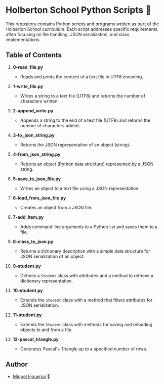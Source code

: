 # Holberton School Python Scripts 🐍

This repository contains Python scripts and programs written as part of the Holberton School curriculum. Each script addresses specific requirements, often focusing on file handling, JSON serialization, and class implementations.

## Table of Contents

1. **0-read_file.py**
   - Reads and prints the content of a text file in UTF8 encoding.

2. **1-write_file.py**
   - Writes a string to a text file (UTF8) and returns the number of characters written.

3. **2-append_write.py**
   - Appends a string to the end of a text file (UTF8) and returns the number of characters added.

4. **3-to_json_string.py**
   - Returns the JSON representation of an object (string).

5. **4-from_json_string.py**
   - Returns an object (Python data structure) represented by a JSON string.

6. **5-save_to_json_file.py**
   - Writes an object to a text file using a JSON representation.

7. **6-load_from_json_file.py**
   - Creates an object from a JSON file.

8. **7-add_item.py**
   - Adds command line arguments to a Python list and saves them to a file.

9. **8-class_to_json.py**
   - Returns a dictionary description with a simple data structure for JSON serialization of an object.

10. **9-student.py**
    - Defines a `Student` class with attributes and a method to retrieve a dictionary representation.

11. **10-student.py**
    - Extends the `Student` class with a method that filters attributes for JSON serialization.

12. **11-student.py**
    - Extends the `Student` class with methods for saving and reloading objects to and from a file.

13. **12-pascal_triangle.py**
    - Generates Pascal's Triangle up to a specified number of rows.

## Author
- [Miguel Figueroa](https://github.com/figue0122) 🚀

